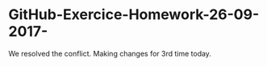 # GitHub-Exercice-Homework-26-09-2017-
We resolved the conflict.
Making changes for 3rd time today.
